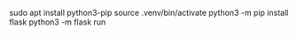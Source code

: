 sudo apt install python3-pip
source .venv/bin/activate
python3 -m pip install flask
python3 -m flask run